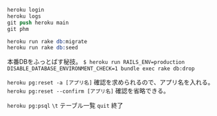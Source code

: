 ```s
heroku login
heroku logs
git push heroku main
git phm
```

```s
heroku run rake db:migrate
heroku run rake db:seed
```

本番DBをふっとばす秘技。
`$ heroku run RAILS_ENV=production DISABLE_DATABASE_ENVIRONMENT_CHECK=1 bundle exec rake db:drop`

`heroku pg:reset -a [アプリ名]` 確認を求められるので、アプリ名を入れる。
`heroku pg:reset --confirm [アプリ名]` 確認を省略できる。

`heroku pg:psql`
`\t` テーブル一覧
`quit` 終了
